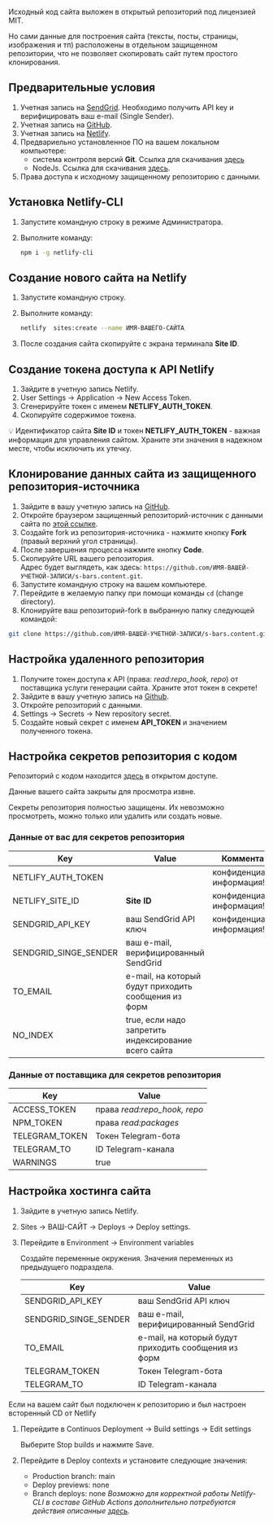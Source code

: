 Исходный код сайта выложен в открытый репозиторий под лицензией MIT.

Но сами данные для построения сайта (тексты, посты, страницы, изображения и тп) расположены в отдельном защищенном репозитории, что не позволяет скопировать сайт путем простого клонирования.

## Предварительные условия

1. Учетная запись на [SendGrid](https://sendgrid.com). Необходимо получить API key и верифицировать ваш e-mail (Single Sender).
2. Учетная запись на [GitHub](https://github.com).
3. Учетная запись на [Netlify](https://netlify.com).
4. Предвариельно установленное ПО на вашем локальном компьютере:
    - система контроля версий **Git**. Ссылка для скачивания [здесь](https://git-scm.com/download)
    - NodeJs. Ссылка для скачивания [здесь](https://nodejs.dev/download).
5. Права доступа к исходному защищенному репозиторию с данными.


## Установка Netlify-CLI

1. Запустите командную строку в режиме Администратора.
2. Выполните команду:

   ```bash
   npm i -g netlify-cli
   ```

## Создание нового сайта на Netlify

1. Запустите командную строку.
2. Выполните команду:

   ```bash
   netlify  sites:create --name ИМЯ-ВАШЕГО-САЙТА
   ```

3. После создания сайта скопируйте с экрана терминала **Site ID**.

## Создание токена доступа к API Netlify

1. Зайдите в учетную запись Netlify.
2. User Settings -> Application -> New Access Token.
3. Сгенерируйте токен с именем **NETLIFY_AUTH_TOKEN**.
4. Скопируйте содержимое токена.

:bulb: Идентификатор сайта **Site ID** и токен **NETLIFY_AUTH_TOKEN** - важная информация для управления сайтом. Храните эти значения в надежном месте, чтобы исключить их утечку.

## Клонирование данных сайта из защищенного репозитория-источника

1. Зайдите в вашу учетную запись на [GitHub](https://github.com).
1. Откройте браузером защищенный репозиторий-источник с данными сайта по [этой ссылке](https://github.com/alextim/s-bars.content).
1. Создайте fork из репозитория-источника - нажмите кнопку **Fork** (правый верхний угол страницы).
1. После завершения процесса нажмите кнопку **Code**.
1. Скопируйте URL вашего репозитория.  
   Адрес будет выглядеть, как здесь: `https://github.com/ИМЯ-ВАШЕЙ-УЧЕТНОЙ-ЗАПИСИ/s-bars.content.git`.
1. Запустите командную строку на вашем компьютере.  
1. Перейдите в желаемую папку при помощи команды `cd` (change directory).
1. Клонируйте ваш репозиторий-fork в выбранную папку следующей командой:

```sh
git clone https://github.com/ИМЯ-ВАШЕЙ-УЧЕТНОЙ-ЗАПИСИ/s-bars.content.git
```

## Настройка удаленного репозитория

1. Получите токен доступа к API (права: *read:repo_hook, repo*) от поставщика услуги генерации сайта. Храните этот токен в секрете!
1. Зайдите в вашу учетную запись на [Github](https://github.com).
1. Откройте репозиторий с данными.
1. Settings -> Secrets -> New repository secret.
1. Создайте новый секрет с именем **API_TOKEN** и значением полученного токена.

## Настройка секретов репозитория с кодом

Репозиторий с кодом находится [здесь](https://github.com/alextim/s-bars) в открытом доступе.

Данные вашего сайта закрыты для просмотра извне.

Секреты репозитория полностью защищены. Их невозможно просмотреть, можно только или удалить или создать новые.

### Данные от вас для секретов репозитория

|  Key                  | Value                  | Комментарий
|---                    |---                     |---
| NETLIFY_AUTH_TOKEN    |                        | конфиденциальная информация!
| NETLIFY_SITE_ID       | **Site ID**            | конфиденциальная информация!
| SENDGRID_API_KEY      | ваш SendGrid API ключ  | конфиденциальная информация!
| SENDGRID_SINGE_SENDER | ваш e-mail, верифицированный SendGrid
| TO_EMAIL              | e-mail, на который будут приходить сообщения из форм
| NO_INDEX              | true, если надо запретить индексирование всего сайта

### Данные от поставщика для секретов репозитория

|  Key                  | Value
|---                    |---
| ACCESS_TOKEN          | права *read:repo_hook, repo*
| NPM_TOKEN             | права *read:packages*
| TELEGRAM_TOKEN        | Токен Telegram-бота
| TELEGRAM_TO           | ID Telegram-канала
| WARNINGS              | true

## Настройка хостинга сайта

1. Зайдите в учетную запись Netlify.
1. Sites -> ВАШ-САЙТ -> Deploys -> Deploy settings.
1. Перейдите в Environment -> Environment variables

   Создайте переменные окружения. Значения переменных из предыдущего подраздела.

   |  Key                  | Value
   |---                    |---
   | SENDGRID_API_KEY      | ваш SendGrid API ключ
   | SENDGRID_SINGE_SENDER | ваш e-mail, верифицированный SendGrid
   | TO_EMAIL              | e-mail, на который будут приходить сообщения из форм
   | TELEGRAM_TOKEN        | Токен Telegram-бота
   | TELEGRAM_TO           | ID Telegram-канала

Если на вашем сайт был подключен к репозиторию и был настроен всторенный CD от Netlify
1. Перейдите в Continuos Deployment -> Build settings -> Edit settings

   Выберите Stop builds и нажмите Save.
1. Перейдите в Deploy contexts и установите следующие значения:
   - Production branch: main
   - Deploy previews: none
   - Branch deploys: none
*Возможно для корректной работы Netlify-CLI в составе GitHub Actions дополнительно потребуются действия описанные [здесь](https://github.com/netlify/cli/issues/1251#issuecomment-808947876).*

